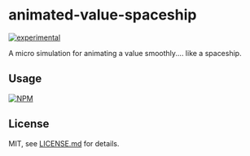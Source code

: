 # animated-value-spaceship

[![experimental](http://badges.github.io/stability-badges/dist/experimental.svg)](http://github.com/badges/stability-badges)

A micro simulation for animating a value smoothly.... like a spaceship.

## Usage

[![NPM](https://nodei.co/npm/animated-value-spaceship.png)](https://nodei.co/npm/animated-value-spaceship/)

## License

MIT, see [LICENSE.md](http://github.com/bunnybones1/animated-value-spaceship/blob/master/LICENSE.md) for details.
